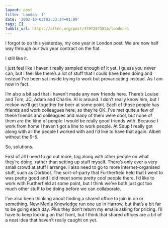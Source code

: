 ```yaml
---
layout: post
title: 'London: 1'
date: '2003-10-03T03:33:34+01:00'
tags: []
tumblr_url: https://aftnn.org/post/47972975855/london-1
---
```

<p>I forgot to do this yesterday, my one year in London post. We are now half way through our two year contract on the flat.</p>
<p>I still like it.</p>
<p>I just feel like I haven&rsquo;t really sampled enough of it yet. I guess you never can, but I feel like there&rsquo;s a lot of stuff that I could have been doing and instead I&rsquo;ve been sat inside trying to work but prevaricating instead. As I am now in fact.</p>
<p>I&rsquo;m also a bit sad that I haven&rsquo;t made any new friends here. There&rsquo;s Louise and Tom, JC, Adam and Charlie. Al is around. I don&rsquo;t really know him, but I reckon we&rsquo;ll get together for beer at some point. Each of those people has friends and work colleagues here, so they&rsquo;re OK. I&rsquo;ve met quite a few of these friends and colleagues and many of them were cool, but none of them are the kind of people I would be really good friends with. Because I work from home I haven&rsquo;t got a line to work people. At Soup I really got along with all the people I worked with and I&rsquo;d like to have that again. Albeit without the 9-5.</p>
<p>So, solutions.</p>
<p>First of all I need to go out more, tag along with other people on what they&rsquo;re doing, rather than setting up stuff myself. There&rsquo;s only ever a very small crowd at stuff I arrange. I also need to go to more internet-organised stuff, such as Dorkbot. The sort-of-party that Furtherfield held that I went to was pretty good and I did meet some pretty cool people there. I&rsquo;d like to work with Furtherfield at some point, but I think we&rsquo;ve both just got too much other stuff to be doing before we can collaborate.</p>
<p>I&rsquo;ve also been thinking about finding a shared office to join in on or something. <a href="http://www.nmk.co.uk/nmk/default.cfm">New Media Knowledge</a> run one up in Harrow, but that&rsquo;s a bit far to be going each day. Plus they don&rsquo;t return my emails asking for pricing. I&rsquo;ll have to keep looking on that front, but I think that shared offices are a bit of a neat idea that haven&rsquo;t really caught on yet.</p>
